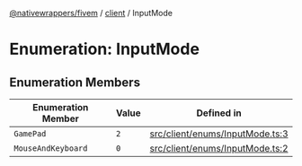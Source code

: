 [@nativewrappers/fivem](../../README.md) / [client](../README.md) / InputMode

# Enumeration: InputMode

## Enumeration Members

| Enumeration Member | Value | Defined in |
| ------ | ------ | ------ |
| `GamePad` | `2` | [src/client/enums/InputMode.ts:3](https://github.com/nativewrappers/fivem/blob/23974f37709c3a4a6a2e52877548e496df556c3f/src/client/enums/InputMode.ts#L3) |
| `MouseAndKeyboard` | `0` | [src/client/enums/InputMode.ts:2](https://github.com/nativewrappers/fivem/blob/23974f37709c3a4a6a2e52877548e496df556c3f/src/client/enums/InputMode.ts#L2) |
